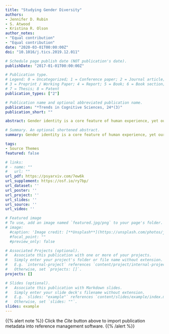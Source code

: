 ```yaml
---
title: "Studying Gender Diversity"
authors:
- Jennifer D. Rubin
- S. Atwood
- Kristina R. Olson
author_notes:
- "Equal contribution"
- "Equal contribution"
date: "2020-03-01T00:00:00Z"
doi: "10.1016/j.tics.2019.12.011"

# Schedule page publish date (NOT publication's date).
publishDate: "2017-01-01T00:00:00Z"

# Publication type.
# Legend: 0 = Uncategorized; 1 = Conference paper; 2 = Journal article;
# 3 = Preprint / Working Paper; 4 = Report; 5 = Book; 6 = Book section;
# 7 = Thesis; 8 = Patent
publication_types: ["2"]

# Publication name and optional abbreviated publication name.
publication: "*Trends in Cognitive Sciences, 24*(3)"
publication_short: ""

abstract: Gender identity is a core feature of human experience, yet our understanding of gender identity is shifting with broader societal changes in recognizing and understanding gender diversity. Here we discuss recent trends and upcoming directions for this burgeoning subfield.

# Summary. An optional shortened abstract.
summary: Gender identity is a core feature of human experience, yet our understanding of gender identity is shifting with broader societal changes in recognizing and understanding gender diversity. Here we discuss recent trends and upcoming directions for this burgeoning subfield.

tags:
- Source Themes
featured: false

# links:
# - name: ""
#   url: ""
url_pdf: https://psyarxiv.com/7ew6k
url_supplement: https://osf.io/ry7bp/
url_dataset: ''
url_poster: ''
url_project: ''
url_slides: ''
url_source: ''
url_video: ''

# Featured image
# To use, add an image named `featured.jpg/png` to your page's folder. 
# image:
  #caption: 'Image credit: [**Unsplash**](https://unsplash.com/photos/jdD8gXaTZsc)'
  #focal_point: ""
  #preview_only: false

# Associated Projects (optional).
#   Associate this publication with one or more of your projects.
#   Simply enter your project's folder or file name without extension.
#   E.g. `internal-project` references `content/project/internal-project/index.md`.
#   Otherwise, set `projects: []`.
projects: []

# Slides (optional).
#   Associate this publication with Markdown slides.
#   Simply enter your slide deck's filename without extension.
#   E.g. `slides: "example"` references `content/slides/example/index.md`.
#   Otherwise, set `slides: ""`.
slides: example
---
```


{{% alert note %}}
Click the *Cite* button above to import publication metadata into reference management software.
{{% /alert %}}
